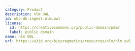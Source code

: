 ```yaml
---
category: Product
description: nlm OWL
id: obo-db-ingest.nlm.owl
license:
  id: https://creativecommons.org/public-domain/pdm/
  label: public domain
name: nlm OWL
url: https://w3id.org/biopragmatics/resources/nlm/nlm.owl
---
```

